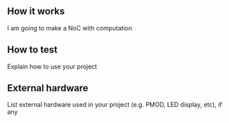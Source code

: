<!---

This file is used to generate your project datasheet. Please fill in the information below and delete any unused
sections.

You can also include images in this folder and reference them in the markdown. Each image must be less than
512 kb in size, and the combined size of all images must be less than 1 MB.
-->

## How it works

I am going to make a NoC with computation

## How to test

Explain how to use your project

## External hardware

List external hardware used in your project (e.g. PMOD, LED display, etc), if any
